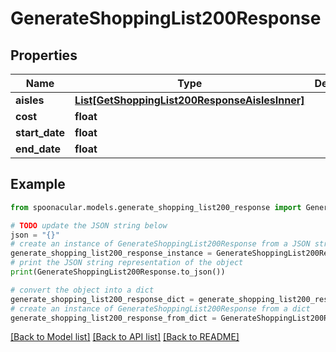 # GenerateShoppingList200Response



## Properties

Name | Type | Description | Notes
------------ | ------------- | ------------- | -------------
**aisles** | [**List[GetShoppingList200ResponseAislesInner]**](GetShoppingList200ResponseAislesInner.md) |  | 
**cost** | **float** |  | 
**start_date** | **float** |  | 
**end_date** | **float** |  | 

## Example

```python
from spoonacular.models.generate_shopping_list200_response import GenerateShoppingList200Response

# TODO update the JSON string below
json = "{}"
# create an instance of GenerateShoppingList200Response from a JSON string
generate_shopping_list200_response_instance = GenerateShoppingList200Response.from_json(json)
# print the JSON string representation of the object
print(GenerateShoppingList200Response.to_json())

# convert the object into a dict
generate_shopping_list200_response_dict = generate_shopping_list200_response_instance.to_dict()
# create an instance of GenerateShoppingList200Response from a dict
generate_shopping_list200_response_from_dict = GenerateShoppingList200Response.from_dict(generate_shopping_list200_response_dict)
```
[[Back to Model list]](../README.md#documentation-for-models) [[Back to API list]](../README.md#documentation-for-api-endpoints) [[Back to README]](../README.md)


